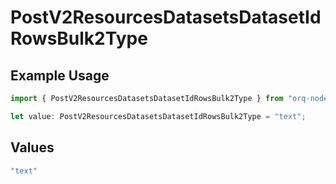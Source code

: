 # PostV2ResourcesDatasetsDatasetIdRowsBulk2Type

## Example Usage

```typescript
import { PostV2ResourcesDatasetsDatasetIdRowsBulk2Type } from "orq-node-client/models/operations";

let value: PostV2ResourcesDatasetsDatasetIdRowsBulk2Type = "text";
```

## Values

```typescript
"text"
```